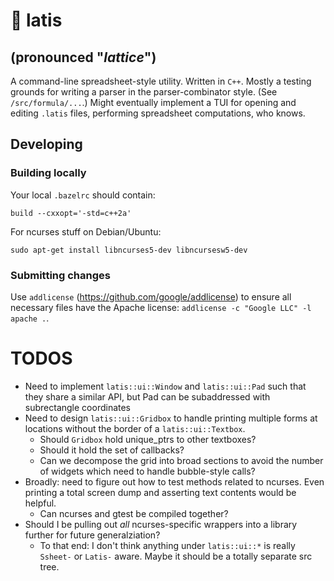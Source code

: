 # 🏁 latis
## (pronounced "_lattice_")
A command-line spreadsheet-style utility. Written in `C++`. Mostly a testing
grounds for writing a parser in the parser-combinator style. (See
`/src/formula/...`.) Might eventually implement a TUI for opening and editing
`.latis` files, performing spreadsheet computations, who knows.

## Developing

### Building locally

Your local `.bazelrc` should contain:

```
build --cxxopt='-std=c++2a'
```

For ncurses stuff on Debian/Ubuntu:

```
sudo apt-get install libncurses5-dev libncursesw5-dev
```

### Submitting changes

Use `addlicense` (https://github.com/google/addlicense) to ensure all 
necessary files have the Apache license: `addlicense -c "Google LLC" -l apache .`.

# TODOS

*  Need to implement `latis::ui::Window` and `latis::ui::Pad` such that they
   share a similar API, but Pad can be subaddressed with subrectangle
   coordinates
*  Need to design `latis::ui::Gridbox` to handle printing multiple forms at
   locations without the border of a `latis::ui::Textbox`.
   *  Should `Gridbox` hold unique_ptrs to other textboxes? 
   *  Should it hold the set of callbacks?
   *  Can we decompose the grid into broad sections to avoid the number of
      widgets which need to handle bubble-style calls?
*  Broadly: need to figure out how to test methods related to ncurses. Even
   printing a total screen dump and asserting text contents would be helpful.
   *  Can ncurses and gtest be compiled together?
*  Should I be pulling out _all_ ncurses-specific wrappers into a library
   further for future generalziation?
   *  To that end: I don't think anything under `latis::ui::*` is really
      `Ssheet-` or `Latis-` aware. Maybe it should be a totally separate src
      tree.
